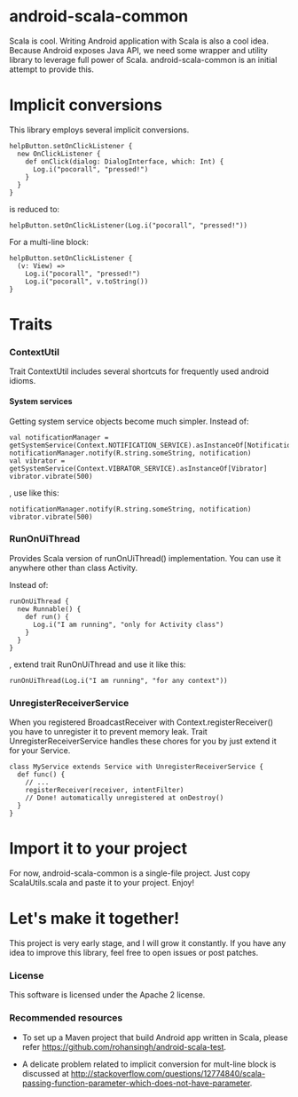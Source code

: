 # android-scala-common

Scala is cool. Writing Android application with Scala is also a cool idea. Because Android exposes Java API, we need some wrapper and utility library to leverage full power of Scala. android-scala-common is an initial attempt to provide this.

# Implicit conversions
This library employs several implicit conversions. 

```
helpButton.setOnClickListener {
  new OnClickListener {
	def onClick(dialog: DialogInterface, which: Int) {
	  Log.i("pocorall", "pressed!")
	}
  }
}
```

is reduced to:

```
helpButton.setOnClickListener(Log.i("pocorall", "pressed!"))
```

For a multi-line block:

```
helpButton.setOnClickListener {
  (v: View) =>
    Log.i("pocorall", "pressed!")
    Log.i("pocorall", v.toString())
}
```

# Traits

### ContextUtil

Trait ContextUtil includes several shortcuts for frequently used android idioms.

#### System services

Getting system service objects become much simpler. Instead of:

```
val notificationManager = getSystemService(Context.NOTIFICATION_SERVICE).asInstanceOf[NotificationManager]
notificationManager.notify(R.string.someString, notification)
val vibrator = getSystemService(Context.VIBRATOR_SERVICE).asInstanceOf[Vibrator]
vibrator.vibrate(500)
```

, use like this:

```
notificationManager.notify(R.string.someString, notification)
vibrator.vibrate(500)
```

### RunOnUiThread

Provides Scala version of runOnUiThread() implementation. You can use it anywhere other than class Activity.

Instead of:

```
runOnUiThread {
  new Runnable() {
	def run() {
	  Log.i("I am running", "only for Activity class")
	}
  }
}
```

, extend trait RunOnUiThread and use it like this:

```
runOnUiThread(Log.i("I am running", "for any context"))
```

### UnregisterReceiverService

When you registered BroadcastReceiver with Context.registerReceiver() you have to unregister it to prevent memory leak. Trait UnregisterReceiverService handles these chores for you by just extend it for your Service.

```
class MyService extends Service with UnregisterReceiverService {
  def func() {
    // ...
	registerReceiver(receiver, intentFilter)
	// Done! automatically unregistered at onDestroy()
  }
}
```

# Import it to your project

For now, android-scala-common is a single-file project. Just copy ScalaUtils.scala and paste it to your project. Enjoy!

# Let's make it together!

This project is very early stage, and I will grow it constantly. If you have any idea to improve this library, feel free to open issues or post patches.

### License

This software is licensed under the Apache 2 license.

### Recommended resources

* To set up a Maven project that build Android app written in Scala, please refer https://github.com/rohansingh/android-scala-test.

* A delicate problem related to implicit conversion for mult-line block is discussed at  http://stackoverflow.com/questions/12774840/scala-passing-function-parameter-which-does-not-have-parameter.
